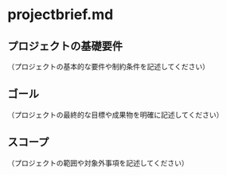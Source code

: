 # projectbrief.md

## プロジェクトの基礎要件

（プロジェクトの基本的な要件や制約条件を記述してください）

## ゴール

（プロジェクトの最終的な目標や成果物を明確に記述してください）

## スコープ

（プロジェクトの範囲や対象外事項を記述してください）
